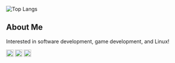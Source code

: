 ![Top Langs](https://github-readme-stats.vercel.app/api/top-langs/?username=StormLight14&theme=dark)

## About Me
Interested in software development, game development, and Linux!

<code><img height="20" alt="rust" src="https://github.com/StormLight14/images/blob/main/rust-logo.png?raw=true"></code>
<code><img height="20" alt="python" src="https://github.com/StormLight14/images/blob/main/python-logo.png?raw=true"></code>
<code><img height="20" alt="godot" src="https://github.com/StormLight14/images/blob/main/godot-logo.png?raw=true"></code>
 
